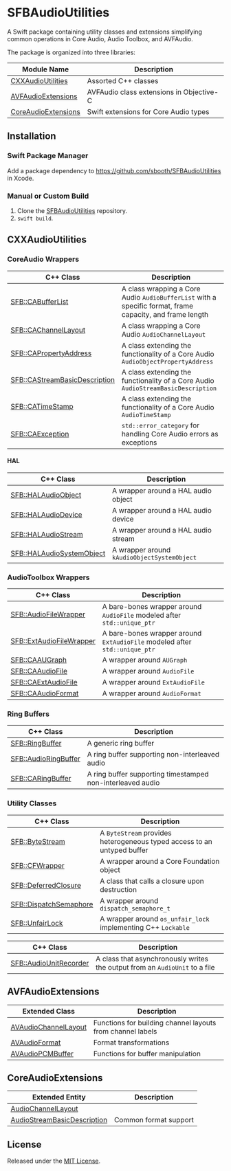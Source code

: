# SFBAudioUtilities

A Swift package containing utility classes and extensions simplifying common operations in Core Audio, Audio Toolbox, and AVFAudio.

The package is organized into three libraries:

| Module Name | Description |
| --- | --- |
| [CXXAudioUtilities](#cxxaudioutilities) | Assorted C++ classes |
| [AVFAudioExtensions](#avfaudioextensions) | AVFAudio class extensions in Objective-C |
| [CoreAudioExtensions](#coreaudioextensions) | Swift extensions for Core Audio types |

## Installation

### Swift Package Manager

Add a package dependency to https://github.com/sbooth/SFBAudioUtilities in Xcode.

### Manual or Custom Build

1. Clone the [SFBAudioUtilities](https://github.com/sbooth/SFBAudioUtilities) repository.
2. `swift build`.

## CXXAudioUtilities

### CoreAudio Wrappers

| C++ Class | Description |
| --- | --- |
| [SFB::CABufferList](Sources/CXXAudioUtilities/include/SFBCABufferList.hpp) | A class wrapping a Core Audio `AudioBufferList` with a specific format, frame capacity, and frame length |
| [SFB::CAChannelLayout](Sources/CXXAudioUtilities/include/SFBCAChannelLayout.hpp) | A class wrapping a Core Audio `AudioChannelLayout` |
| [SFB::CAPropertyAddress](Sources/CXXAudioUtilities/include/SFBCAPropertyAddress.hpp) | A class extending the functionality of a Core Audio `AudioObjectPropertyAddress` |
| [SFB::CAStreamBasicDescription](Sources/CXXAudioUtilities/include/SFBCAStreamBasicDescription.hpp) | A class extending the functionality of a Core Audio `AudioStreamBasicDescription` |
| [SFB::CATimeStamp](Sources/CXXAudioUtilities/include/SFBCATimeStamp.hpp) | A class extending the functionality of a Core Audio `AudioTimeStamp` |
| [SFB::CAException](Sources/CXXAudioUtilities/include/SFBCAException.hpp) | `std::error_category` for handling Core Audio errors as exceptions |

#### HAL

| C++ Class | Description |
| --- | --- |
| [SFB::HALAudioObject](Sources/CXXAudioUtilities/include/SFBHALAudioObject.hpp) | A wrapper around a HAL audio object |
| [SFB::HALAudioDevice](Sources/CXXAudioUtilities/include/SFBHALAudioDevice.hpp) | A wrapper around a HAL audio device |
| [SFB::HALAudioStream](Sources/CXXAudioUtilities/include/SFBHALAudioStream.hpp) | A wrapper around a HAL audio stream |
| [SFB::HALAudioSystemObject](Sources/CXXAudioUtilities/include/SFBHALAudioSystemObject.hpp) | A wrapper around `kAudioObjectSystemObject` |

### AudioToolbox Wrappers

| C++ Class | Description |
| --- | --- |
| [SFB::AudioFileWrapper](Sources/CXXAudioUtilities/include/SFBAudioFileWrapper.hpp) | A bare-bones wrapper around `AudioFile` modeled after `std::unique_ptr` |
| [SFB::ExtAudioFileWrapper](Sources/CXXAudioUtilities/include/SFBExtAudioFileWrapper.hpp) | A bare-bones wrapper around `ExtAudioFile` modeled after `std::unique_ptr` |
| [SFB::CAAUGraph](Sources/CXXAudioUtilities/include/SFBCAAUGraph.hpp) | A wrapper around `AUGraph` |
| [SFB::CAAudioFile](Sources/CXXAudioUtilities/include/SFBCAAudioFile.hpp) | A wrapper around `AudioFile` |
| [SFB::CAExtAudioFile](Sources/CXXAudioUtilities/include/SFBCAExtAudioFile.hpp) | A wrapper around `ExtAudioFile` |
| [SFB::CAAudioFormat](Sources/CXXAudioUtilities/include/SFBCAAudioFormat.hpp) | A wrapper around `AudioFormat` |

### Ring Buffers

| C++ Class | Description |
| --- | --- |
| [SFB::RingBuffer](Sources/CXXAudioUtilities/include/SFBRingBuffer.hpp) | A generic ring buffer |
| [SFB::AudioRingBuffer](Sources/CXXAudioUtilities/include/SFBAudioRingBuffer.hpp) | A ring buffer supporting non-interleaved audio |
| [SFB::CARingBuffer](Sources/CXXAudioUtilities/include/SFBCARingBuffer.hpp) | A ring buffer supporting timestamped non-interleaved audio |

### Utility Classes

| C++ Class | Description |
| --- | --- |
| [SFB::ByteStream](Sources/CXXAudioUtilities/include/SFBByteStream.hpp) | A `ByteStream` provides heterogeneous typed access to an untyped buffer |
| [SFB::CFWrapper](Sources/CXXAudioUtilities/include/SFBCFWrapper.hpp) | A wrapper around a Core Foundation object |
| [SFB::DeferredClosure](Sources/CXXAudioUtilities/include/SFBDeferredClosure.hpp) | A class that calls a closure upon destruction |
| [SFB::DispatchSemaphore](Sources/CXXAudioUtilities/include/SFBDispatchSemaphore.hpp) | A wrapper around `dispatch_semaphore_t` |
| [SFB::UnfairLock](Sources/CXXAudioUtilities/include/SFBUnfairLock.hpp) | A wrapper around `os_unfair_lock` implementing C++ `Lockable` |

| C++ Class | Description |
| --- | --- |
| [SFB::AudioUnitRecorder](Sources/CXXAudioUtilities/include/SFBAudioUnitRecorder.hpp) | A class that asynchronously writes the output from an `AudioUnit` to a file |

## AVFAudioExtensions

| Extended Class | Description |
| --- | --- |
| [AVAudioChannelLayout](Sources/AVFAudioExtensions/include/AVAudioChannelLayout+SFBChannelLabels.h) | Functions for building channel layouts from channel labels |
| [AVAudioFormat](Sources/AVFAudioExtensions/include/AVAudioFormat+SFBFormatTransformation.h) | Format transformations |
| [AVAudioPCMBuffer](Sources/AVFAudioExtensions/include/AVAudioPCMBuffer+SFBBufferUtilities.h) | Functions for buffer manipulation |

## CoreAudioExtensions

| Extended Entity | Description |
| --- | --- |
| [AudioChannelLayout](Sources/CoreAudioExtensions/AudioChannelLayout+SFBExtensions.swift) | |
| [AudioStreamBasicDescription](Sources/CoreAudioExtensions/AudioStreamBasicDescription+SFBExtensions.swift) | Common format support |

## License

Released under the [MIT License](https://github.com/sbooth/SFBAudioUtilities/blob/main/LICENSE.txt).
